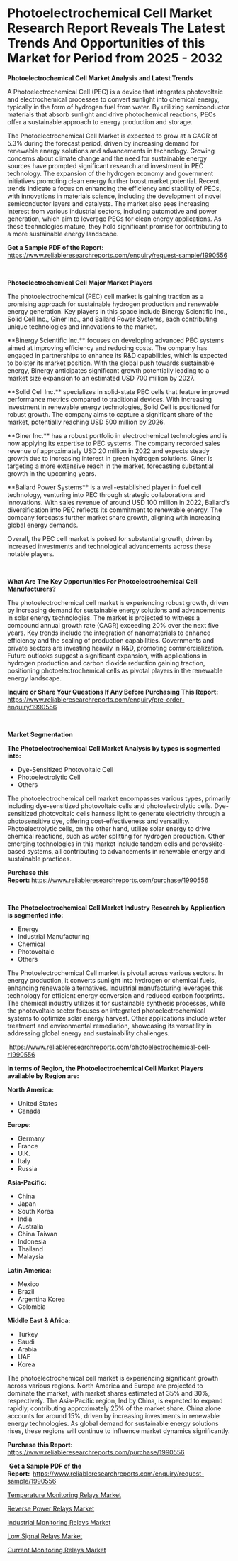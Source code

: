 <p><h1>Photoelectrochemical Cell Market Research Report Reveals The Latest Trends And Opportunities of this Market for Period from 2025 - 2032</h1></p><p><strong>Photoelectrochemical Cell Market Analysis and Latest Trends</strong></p>
<p><p>A Photoelectrochemical Cell (PEC) is a device that integrates photovoltaic and electrochemical processes to convert sunlight into chemical energy, typically in the form of hydrogen fuel from water. By utilizing semiconductor materials that absorb sunlight and drive photochemical reactions, PECs offer a sustainable approach to energy production and storage.</p><p>The Photoelectrochemical Cell Market is expected to grow at a CAGR of 5.3% during the forecast period, driven by increasing demand for renewable energy solutions and advancements in technology. Growing concerns about climate change and the need for sustainable energy sources have prompted significant research and investment in PEC technology. The expansion of the hydrogen economy and government initiatives promoting clean energy further boost market potential. Recent trends indicate a focus on enhancing the efficiency and stability of PECs, with innovations in materials science, including the development of novel semiconductor layers and catalysts. The market also sees increasing interest from various industrial sectors, including automotive and power generation, which aim to leverage PECs for clean energy applications. As these technologies mature, they hold significant promise for contributing to a more sustainable energy landscape.</p></p>
<p><strong>Get a Sample PDF of the Report:&nbsp;</strong> <a href="https://www.reliableresearchreports.com/enquiry/request-sample/1990556?utm_campaign=36&utm_medium=2&utm_source=Github&utm_content=ia&utm_term=13022025&utm_id=photoelectrochemical-cell">https://www.reliableresearchreports.com/enquiry/request-sample/1990556</a></p>
<p>&nbsp;</p>
<p><strong>Photoelectrochemical Cell Major Market Players</strong></p>
<p><p>The photoelectrochemical (PEC) cell market is gaining traction as a promising approach for sustainable hydrogen production and renewable energy generation. Key players in this space include Binergy Scientific Inc., Solid Cell Inc., Giner Inc., and Ballard Power Systems, each contributing unique technologies and innovations to the market.</p><p>**Binergy Scientific Inc.** focuses on developing advanced PEC systems aimed at improving efficiency and reducing costs. The company has engaged in partnerships to enhance its R&D capabilities, which is expected to bolster its market position. With the global push towards sustainable energy, Binergy anticipates significant growth potentially leading to a market size expansion to an estimated USD 700 million by 2027.</p><p>**Solid Cell Inc.** specializes in solid-state PEC cells that feature improved performance metrics compared to traditional devices. With increasing investment in renewable energy technologies, Solid Cell is positioned for robust growth. The company aims to capture a significant share of the market, potentially reaching USD 500 million by 2026.</p><p>**Giner Inc.** has a robust portfolio in electrochemical technologies and is now applying its expertise to PEC systems. The company recorded sales revenue of approximately USD 20 million in 2022 and expects steady growth due to increasing interest in green hydrogen solutions. Giner is targeting a more extensive reach in the market, forecasting substantial growth in the upcoming years.</p><p>**Ballard Power Systems** is a well-established player in fuel cell technology, venturing into PEC through strategic collaborations and innovations. With sales revenue of around USD 100 million in 2022, Ballard's diversification into PEC reflects its commitment to renewable energy. The company forecasts further market share growth, aligning with increasing global energy demands.</p><p>Overall, the PEC cell market is poised for substantial growth, driven by increased investments and technological advancements across these notable players.</p></p>
<p>&nbsp;</p>
<p><strong>What Are The Key Opportunities For Photoelectrochemical Cell Manufacturers?</strong></p>
<p><p>The photoelectrochemical cell market is experiencing robust growth, driven by increasing demand for sustainable energy solutions and advancements in solar energy technologies. The market is projected to witness a compound annual growth rate (CAGR) exceeding 20% over the next five years. Key trends include the integration of nanomaterials to enhance efficiency and the scaling of production capabilities. Governments and private sectors are investing heavily in R&D, promoting commercialization. Future outlooks suggest a significant expansion, with applications in hydrogen production and carbon dioxide reduction gaining traction, positioning photoelectrochemical cells as pivotal players in the renewable energy landscape.</p></p>
<p><strong>Inquire or Share Your Questions If Any Before Purchasing This Report:</strong> <a href="https://www.reliableresearchreports.com/enquiry/pre-order-enquiry/1990556?utm_campaign=36&utm_medium=2&utm_source=Github&utm_content=ia&utm_term=13022025&utm_id=photoelectrochemical-cell">https://www.reliableresearchreports.com/enquiry/pre-order-enquiry/1990556</a></p>
<p>&nbsp;</p>
<p><strong>Market Segmentation</strong></p>
<p><strong>The Photoelectrochemical Cell Market Analysis by types is segmented into:</strong></p>
<p><ul><li>Dye-Sensitized Photovoltaic Cell</li><li>Photoelectrolytic Cell</li><li>Others</li></ul></p>
<p><p>The photoelectrochemical cell market encompasses various types, primarily including dye-sensitized photovoltaic cells and photoelectrolytic cells. Dye-sensitized photovoltaic cells harness light to generate electricity through a photosensitive dye, offering cost-effectiveness and versatility. Photoelectrolytic cells, on the other hand, utilize solar energy to drive chemical reactions, such as water splitting for hydrogen production. Other emerging technologies in this market include tandem cells and perovskite-based systems, all contributing to advancements in renewable energy and sustainable practices.</p></p>
<p><strong>Purchase this Report:&nbsp;</strong><a href="https://www.reliableresearchreports.com/purchase/1990556?utm_campaign=36&utm_medium=2&utm_source=Github&utm_content=ia&utm_term=13022025&utm_id=photoelectrochemical-cell">https://www.reliableresearchreports.com/purchase/1990556</a></p>
<p>&nbsp;</p>
<p><strong>The Photoelectrochemical Cell Market Industry Research by Application is segmented into:</strong></p>
<p><ul><li>Energy</li><li>Industrial Manufacturing</li><li>Chemical</li><li>Photovoltaic</li><li>Others</li></ul></p>
<p><p>The Photoelectrochemical Cell market is pivotal across various sectors. In energy production, it converts sunlight into hydrogen or chemical fuels, enhancing renewable alternatives. Industrial manufacturing leverages this technology for efficient energy conversion and reduced carbon footprints. The chemical industry utilizes it for sustainable synthesis processes, while the photovoltaic sector focuses on integrated photoelectrochemical systems to optimize solar energy harvest. Other applications include water treatment and environmental remediation, showcasing its versatility in addressing global energy and sustainability challenges.</p></p>
<p><a href="https://www.reliableresearchreports.com/photoelectrochemical-cell-r1990556?utm_campaign=36&utm_medium=2&utm_source=Github&utm_content=ia&utm_term=13022025&utm_id=photoelectrochemical-cell">&nbsp;https://www.reliableresearchreports.com/photoelectrochemical-cell-r1990556</a></p>
<p><strong>In terms of Region, the Photoelectrochemical Cell Market Players available by Region are:</strong></p>
<p>
    <p> <strong> North America: </strong>
        <ul>
            <li>United States</li>
            <li>Canada</li>
        </ul>
        </p> 
    <p> <strong> Europe: </strong>
        <ul>
            <li>Germany</li>
            <li>France</li>
            <li>U.K.</li>
            <li>Italy</li>
            <li>Russia</li>
        </ul>
        </p> 
    <p> <strong> Asia-Pacific: </strong>
        <ul>
            <li>China</li>
            <li>Japan</li>
            <li>South Korea</li>
            <li>India</li>
            <li>Australia</li>
            <li>China Taiwan</li>
            <li>Indonesia</li>
            <li>Thailand</li>
            <li>Malaysia</li>
        </ul>
        </p> 
    <p> <strong> Latin America: </strong>
        <ul>
            <li>Mexico</li>
            <li>Brazil</li>
            <li>Argentina Korea</li>
            <li>Colombia</li>
        </ul>
        </p> 
    <p> <strong> Middle East & Africa: </strong>
        <ul>
            <li>Turkey</li>
            <li>Saudi</li>
            <li>Arabia</li>
            <li>UAE</li>
            <li>Korea</li>
        </ul>
    </p>
    </p>
<p><p>The photoelectrochemical cell market is experiencing significant growth across various regions. North America and Europe are projected to dominate the market, with market shares estimated at 35% and 30%, respectively. The Asia-Pacific region, led by China, is expected to expand rapidly, contributing approximately 25% of the market share. China alone accounts for around 15%, driven by increasing investments in renewable energy technologies. As global demand for sustainable energy solutions rises, these regions will continue to influence market dynamics significantly.</p></p>
<p><strong>Purchase this Report: </strong><a href="https://www.reliableresearchreports.com/purchase/1990556?utm_campaign=36&utm_medium=2&utm_source=Github&utm_content=ia&utm_term=13022025&utm_id=photoelectrochemical-cell">https://www.reliableresearchreports.com/purchase/1990556</a></p>
<p>&nbsp;<strong>Get a Sample PDF of the Report:&nbsp;&nbsp;</strong><a href="https://www.reliableresearchreports.com/enquiry/request-sample/1990556?utm_campaign=36&utm_medium=2&utm_source=Github&utm_content=ia&utm_term=13022025&utm_id=photoelectrochemical-cell">https://www.reliableresearchreports.com/enquiry/request-sample/1990556</a></p>
<p><strong></strong></p>
<p><p><a href="https://github.com/elitasvimal/Market-Research-Report-List-1/blob/main/temperature-monitoring-relays-market.md?utm_campaign=36&utm_medium=2&utm_source=Github&utm_content=ia&utm_term=13022025&utm_id=photoelectrochemical-cell">Temperature Monitoring Relays Market</a></p><p><a href="https://github.com/genayziben/Market-Research-Report-List-1/blob/main/reverse-power-relays-market.md?utm_campaign=36&utm_medium=2&utm_source=Github&utm_content=ia&utm_term=13022025&utm_id=photoelectrochemical-cell">Reverse Power Relays Market</a></p><p><a href="https://github.com/meuskocov/Market-Research-Report-List-1/blob/main/industrial-monitoring-relays-market.md?utm_campaign=36&utm_medium=2&utm_source=Github&utm_content=ia&utm_term=13022025&utm_id=photoelectrochemical-cell">Industrial Monitoring Relays Market</a></p><p><a href="https://github.com/binnazcassam/Market-Research-Report-List-1/blob/main/low-signal-relays-market.md?utm_campaign=36&utm_medium=2&utm_source=Github&utm_content=ia&utm_term=13022025&utm_id=photoelectrochemical-cell">Low Signal Relays Market</a></p><p><a href="https://github.com/raeezkenedz/Market-Research-Report-List-1/blob/main/current-monitoring-relays-market.md?utm_campaign=36&utm_medium=2&utm_source=Github&utm_content=ia&utm_term=13022025&utm_id=photoelectrochemical-cell">Current Monitoring Relays Market</a></p></p>